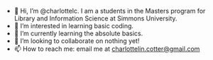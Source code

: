 - 👋 Hi, I’m @charlottelc. I am a students in the Masters program for Library and Information Science at Simmons University. 
- 👀 I’m interested in learning basic coding.
- 🌱 I’m currently learning the absolute basics.
- 💞️ I’m looking to collaborate on nothing yet!
- 📫 How to reach me: email me at charlottelin.cotter@gmail.com

<!---
charlottelc/charlottelc is a ✨ special ✨ repository because its `README.md` (this file) appears on your GitHub profile.
You can click the Preview link to take a look at your changes.
--->
